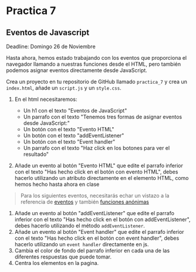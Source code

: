 # Practica 7

## Eventos de Javascript

Deadline: Domingo 26 de Noviembre

Hasta ahora, hemos estado trabajando con los eventos que proporciona el navegador llamando a nuestras funciones desde el HTML, pero también podemos asignar eventos directamente desde JavaScript.

Crea un proyecto en tu repositorio de GitHub llamado `practica_7` y crea un `index.html`, añade un `script.js` y un `style.css`.

1. En el html necesitaremos:
    - Un h1 con el texto "Eventos de JavaScript"
    - Un parrafo con el texto "Tenemos tres formas de asignar eventos desde JavaScript:"
    - Un botón con el texto "Evento HTML"
    - Un botón con el texto "addEventListener"
    - Un botón con el texto "Event handler"
    - Un parrafo con el texto "Haz click en los botones para ver el resultado"

2. Añade un evento al botón "Evento HTML" que edite el parrafo inferior con el texto "Has hecho click en el botón con evento HTML", debes hacerlo utilizando un atributo directamente en el elemento HTML, como hemos hecho hasta ahora en clase

> Para los siguientes eventos, necesitarás echar un vistazo a la referencia de [eventos](../../01_javascript_fundamentos/24_eventos.md) y también [funciones anónimas](../../01_javascript_fundamentos/18_funciones_anonimas.md)
>

1. Añade un evento al botón "addEventListener" que edite el parrafo inferior con el texto "Has hecho click en el botón con addEventListener", debes hacerlo utilizando el método `addEventListener`.
2. Añade un evento al botón "Event handler" que edite el parrafo inferior con el texto "Has hecho click en el botón con event handler", debes hacerlo utilizando un `event handler` directamente en js.
3. Cambia el color de fondo del parrafo inferior en cada una de las diferentes respuestas que puede tomar.
4. Centra los elementos en la pagina.